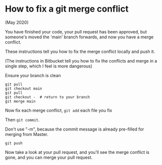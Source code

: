 # How to fix a git merge conflict

(May 2020)

You have finished your code, your pull request has been approved, but 
someone's moved the 'main' branch forwards, and now you have a merge conflict. 

These instructions tell you how to fix the merge conflict locally and push it.

(The instructions in Bitbucket tell you how to fix the conflicts and merge
in a single step, which I feel is more dangerous)

Ensure your branch is clean

```
git pull
git checkout main
git pull
git checkout -  # return to your branch
git merge main
```

Now fix each merge conflict, 
`git add` each file you fix

Then `git commit`.

Don't use "-m", because the commit message is already pre-filled for merging from Master.

`git push`

Now take a look at your pull request, and you'll see the merge conflict is
gone, and you can merge your pull request.

